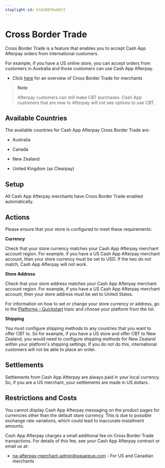 ```yaml
---
stoplight-id: kl8i88f8x6dt3
---
```


# Cross Border Trade

Cross Border Trade is a feature that enables you to accept Cash App Afterpay orders from international customers. 

For example, if you have a US online store, you can accept orders from customers in Australia and those customers can use Cash App Afterpay. 

* Click [here](https://www.afterpay.com/en-US/cross-border-trade) for an overview of Cross Border Trade for merchants

<!-- theme: info -->
> **Note**
>
> Afterpay customers can still make CBT purchases. Cash App customers that are new to Afterpay will not see options to use CBT.

## Available Countries

The available countries for Cash App Afterpay Cross Border Trade are:

* Australia

* Canada

* New Zealand

* United Kingdom (as Clearpay)

## Setup

All Cash App Afterpay merchants have Cross Border Trade enabled automatically.

## Actions

Please ensure that your store is configured to meet these requirements:

**Currency**

Check that your store currency matches your Cash App Afterpay merchant account region. For example, if you have a US Cash App Afterpay merchant account, then your store currency must be set to USD. If the two do not match, Cash App Afterpay will not work.

**Store Address**

Check that your store address matches your Cash App Afterpay merchant account region. For example, if you have a US Cash App Afterpay merchant account, then your store address must be set to United States. 

For information on how to set or change your store currency or address, go to the [Platforms - Quickstart](../PLATFORMS/Platforms-Quickstart.md) topic and choose your platform from the list.

**Shipping**

You must configure shipping methods to any countries that you want to offer CBT to. So for example, if you have a US store and offer CBT to New Zealand, you would need to configure shipping methods for New Zealand within your platform's shipping settings. If you do not do this, international customers will not be able to place an order.

## Settlements

Settlements from Cash App Afterpay are always paid in your local currency. So, if you are a US merchant, your settlements are made in US dollars.

## Restrictions and Costs

You cannot display Cash App Afterpay messaging on the product pages for currencies other than the default store currency. This is due to possible exchange rate variations, which could lead to inaccurate installment amounts.

Cash App Afterpay charges a small additional fee on Cross Border Trade transactions. For details of this fee, see your Cash App Afterpay contract or email us at:

* na-afterpay-merchant-admin@squareup.com - For US and Canadian merchants
